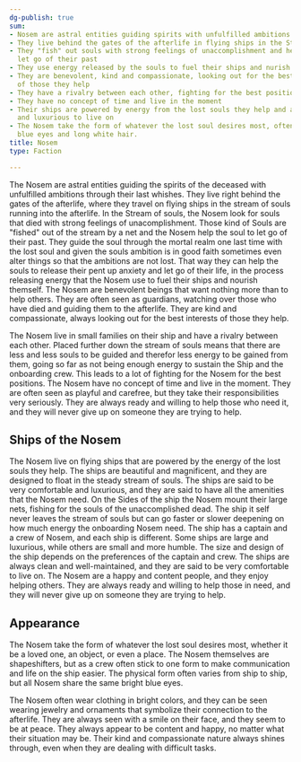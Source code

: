 ```yaml
---
dg-publish: true
sum:
- Nosem are astral entities guiding spirits with unfulfilled ambitions
- They live behind the gates of the afterlife in flying ships in the Stream of Souls
- They "fish" out souls with strong feelings of unaccomplishment and help them to
  let go of their past
- They use energy released by the souls to fuel their ships and nurish themselves
- They are benevolent, kind and compassionate, looking out for the best interests
  of those they help
- They have a rivalry between each other, fighting for the best positions
- They have no concept of time and live in the moment
- Their ships are powered by energy from the lost souls they help and are comfortable
  and luxurious to live on
- The Nosem take the form of whatever the lost soul desires most, often with bright
  blue eyes and long white hair.
title: Nosem
type: Faction

---
```







The Nosem are astral entities guiding the spirits of the deceased with unfulfilled ambitions through their last whishes.
They live right behind the gates of the afterlife, where they travel on flying ships in the stream of souls running into the afterlife.
In the Stream of souls, the Nosem look for souls that died with strong feelings of unacomplishment. Those kind of Souls are "fished" out of the stream by a net and the Nosem help the soul to let go of their past. They guide the soul through the mortal realm one last time with the lost soul and given the souls ambition is in good faith sometimes even alter things so that the ambitions are not lost.
That way they can help the souls to release their pent up anxiety and let go of their life, in the process releasing energy that the Nosem use to fuel their ships and nourish themself.
The Nosem are benevolent beings that want nothing more than to help others. They are often seen as guardians, watching over those who have died and guiding them to the afterlife. They are kind and compassionate, always looking out for the best interests of those they help.

The Nosem live in small families on their ship and have a rivalry between each other. Placed further down the stream of souls means that there are less and less souls to be guided and therefor less energy to be gained from them, going so far as not being enough energy to sustain the Ship and the onboarding crew. This leads to a lot of fighting for the Nosem for the best positions.
The Nosem have no concept of time and live in the moment. They are often seen as playful and carefree, but they take their responsibilities very seriously. They are always ready and willing to help those who need it, and they will never give up on someone they are trying to help.

## Ships of the Nosem

The Nosem live on flying ships that are powered by the energy of the lost souls they help. The ships are beautiful and magnificent, and they are designed to float in the steady stream of souls.
The ships are said to be very comfortable and luxurious, and they are said to have all the amenities that the Nosem need.
On the Sides of the ship the Nosem mount their large nets, fishing for the souls of the unaccomplished dead.
The ship it self never leaves the stream of souls but can go faster or slower deepening on how much energy the onboarding Nosem need.
The ship has a captain and a crew of Nosem, and each ship is different.
Some ships are large and luxurious, while others are small and more humble.
The size and design of the ship depends on the preferences of the captain and crew.
The ships are always clean and well-maintained, and they are said to be very comfortable to live on.
The Nosem are a happy and content people, and they enjoy helping others. They are always ready and willing to help those in need, and they will never give up on someone they are trying to help.

## Appearance

The Nosem take the form of whatever the lost soul desires most, whether it be a loved one, an object, or even a place. The Nosem themselves are shapeshifters, but as a crew often stick to one form to make communication and life on the ship easier. The physical form often varies from ship to ship, but all Nosem share the same bright blue eyes.

The Nosem often wear clothing in bright colors, and they can be seen wearing jewelry and ornaments that symbolize their connection to the afterlife.
They are always seen with a smile on their face, and they seem to be at peace. They always appear to be content and happy, no matter what their situation may be. 
Their kind and compassionate nature always shines through, even when they are dealing with difficult tasks.

